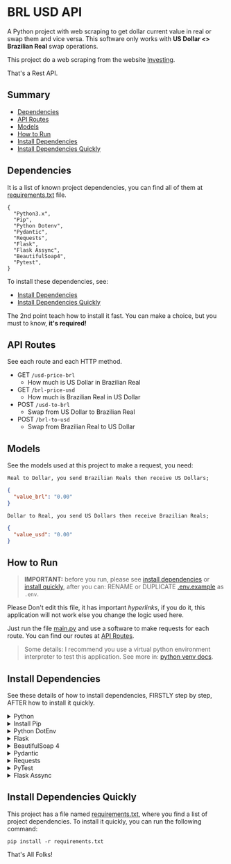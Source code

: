 # BRL USD API
A Python project with web scraping to get dollar current value in real or swap them and vice versa.
This software only works with **US Dollar <> Brazilian Real** swap operations.

This project do a web scraping from the website [Investing](https://br.investing.com/).

That's a Rest API.

## Summary

* [Dependencies](#dependencies)
* [API Routes](#api-routes)
* [Models](#models)
* [How to Run](#how-to-run)
* [Install Dependencies](#install-dependencies)
* [Install Dependencies Quickly](#install-dependencies-quickly)

## Dependencies
It is a list of known project dependencies, you can find all of them at
[requirements.txt](requirements.txt) file.

```pythonset
{
  "Python3.x",
  "Pip",
  "Python Dotenv",
  "Pydantic",
  "Requests",
  "Flask",
  "Flask Assync",
  "BeautifulSoap4",
  "Pytest",
}
```

To install these dependencies, see:
* [Install Dependencies](#install-dependencies)
* [Install Dependencies Quickly](#install-dependencies-quickly)

The 2nd point teach how to install it fast. You can make a choice,
but you must to know, **it's required!**

## API Routes
See each route and each HTTP method.
* GET `/usd-price-brl`
  * How much is US Dollar in Brazilian Real
* GET `/brl-price-usd`
  * How much is Brazilian Real in US Dollar
* POST `/usd-to-brl`
  * Swap from US Dollar to Brazilian Real
* POST `/brl-to-usd`
  * Swap from Brazilian Real to US Dollar

## Models
See the models used at this project to make a request, you need:

```
Real to Dollar, you send Brazilian Reals then receive US Dollars;
```
```json
{
  "value_brl": "0.00"
}
```

```
Dollar to Real, you send US Dollars then receive Brazilian Reals;
```
```json
{
  "value_usd": "0.00"
}
```

## How to Run
> **IMPORTANT:** before you run, please see [install dependencies](#install-dependencies)
> or [install quickly](#install-dependencies-quickly), after
> you can: RENAME or DUPLICATE [.env.example](.env.example) as `.env`. 

Please  Don't edit this file, it has important *hyperlinks*, if you do it,
this application will not work else you change the logic used here.

Just run the file [main.py](main.py) and use a software to make requests for each route.
You can find our routes at [API Routes](#api-routes).

> Some details: I recommend you use a virtual python environment
> interpreter to test this application. See more in:
> [python venv docs](https://docs.python.org/3/library/venv.html).


## Install Dependencies
See these details of how to install dependencies, FIRSTLY step by step, AFTER
how to install it quickly.

<details>
  <summary>
    Python
  </summary>
  <details>
      <summary>
        Windows
      </summary>
      <a href="https://www.python.org/downloads/windows/" target="_blank">Python Windows</a>
  </details>
  <details>
      <summary>
        MacOS
      </summary>
      <a href="https://www.python.org/downloads/macos/" target="_blank">Python MacOS</a>
  </details>
  <details>
      <summary>
        Linux
      </summary>
      Pre Installed.
  </details>
</details>

<details>
  <summary>
    Install Pip
  </summary>
  <code>pip3 install pip --upgrade</code>
</details>

<details>
  <summary>
    Python DotEnv
  </summary>
  <code>pip install python-dotenv</code>
</details>

<details>
  <summary>
    Flask
  </summary>
  <code>pip install Flask</code>
</details>

<details>
  <summary>
    BeautifulSoap 4
  </summary>
  <code>pip install beautifulsoup4</code>
</details>

<details>
  <summary>
    Pydantic
  </summary>
  <code>pip install pydantic</code>
</details>

<details>
  <summary>
    Requests
  </summary>
  <code>pip install requests</code>
</details>

<details>
  <summary>
    PyTest
  </summary>
  <code>pip install pytest</code>
</details>

<details>
  <summary>
    Flask Assync
  </summary>
  <code>pip install asgiref</code>
</details>

## Install Dependencies Quickly
This project has a file named [requirements.txt](requirements.txt),
where you find a list of project dependencies. To install it quickly,
you can run the following command:

```commandline
pip install -r requirements.txt
```

That's All Folks!
